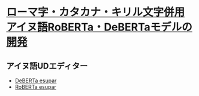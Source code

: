 # [ローマ字・カタカナ・キリル文字併用アイヌ語RoBERTa・DeBERTaモデルの開発](http://kanji.zinbun.kyoto-u.ac.jp/~yasuoka/publications/2023-02-18.pdf)

## アイヌ語UDエディター
* [DeBERTa esupar](https://colab.research.google.com/github/KoichiYasuoka/deplacy/blob/master/demo/2023-02-18/deberta-esupar.ipynb)
* [RoBERTa esupar](https://colab.research.google.com/github/KoichiYasuoka/deplacy/blob/master/demo/2023-02-18/roberta-esupar.ipynb)

